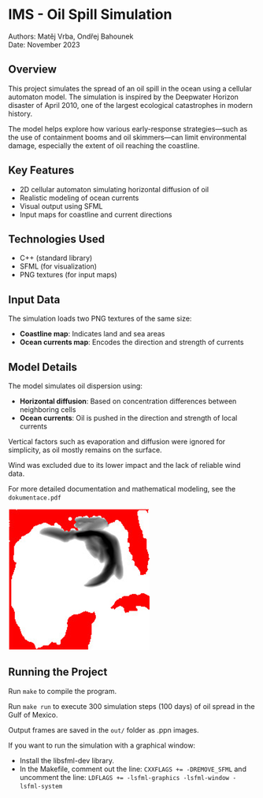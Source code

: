 # IMS - Oil Spill Simulation

Authors: Matěj Vrba, Ondřej Bahounek  
Date: November 2023

## Overview

This project simulates the spread of an oil spill in the ocean using a cellular automaton model. The simulation is inspired by the Deepwater Horizon disaster of April 2010, one of the largest ecological catastrophes in modern history.

The model helps explore how various early-response strategies—such as the use of containment booms and oil skimmers—can limit environmental damage, especially the extent of oil reaching the coastline.

## Key Features

- 2D cellular automaton simulating horizontal diffusion of oil
- Realistic modeling of ocean currents
- Visual output using SFML
- Input maps for coastline and current directions

## Technologies Used

- C++ (standard library)
- SFML (for visualization)
- PNG textures (for input maps)

## Input Data

The simulation loads two PNG textures of the same size:
- **Coastline map**: Indicates land and sea areas
- **Ocean currents map**: Encodes the direction and strength of currents

## Model Details

The model simulates oil dispersion using:
- **Horizontal diffusion**: Based on concentration differences between neighboring cells
- **Ocean currents**: Oil is pushed in the direction and strength of local currents

Vertical factors such as evaporation and diffusion were ignored for simplicity, as oil mostly remains on the surface.

Wind was excluded due to its lower impact and the lack of reliable wind data.

For more detailed documentation and mathematical modeling, see the `dokumentace.pdf`

![sim](img.PNG)

## Running the Project

Run `make` to compile the program.

Run `make run` to execute 300 simulation steps (100 days) of oil spread in the Gulf of Mexico.

Output frames are saved in the `out/` folder as .ppn images.

If you want to run the simulation with a graphical window:
- Install the libsfml-dev library.
- In the Makefile, comment out the line:
    `CXXFLAGS += -DREMOVE_SFML`
and uncomment the line:
`LDFLAGS += -lsfml-graphics -lsfml-window -lsfml-system`